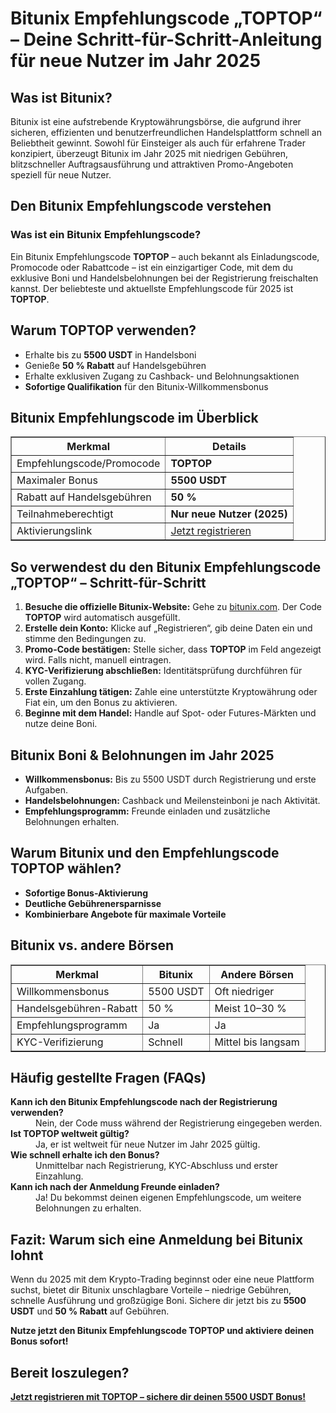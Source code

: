 <h1>Bitunix Empfehlungscode „TOPTOP“ – Deine Schritt-für-Schritt-Anleitung für neue Nutzer im Jahr 2025</h1>
<h2>Was ist Bitunix?</h2>
<p>Bitunix ist eine aufstrebende Kryptowährungsbörse, die aufgrund ihrer sicheren, effizienten und benutzerfreundlichen Handelsplattform schnell an Beliebtheit gewinnt. Sowohl für Einsteiger als auch für erfahrene Trader konzipiert, überzeugt Bitunix im Jahr 2025 mit niedrigen Gebühren, blitzschneller Auftragsausführung und attraktiven Promo-Angeboten speziell für neue Nutzer.</p>
<h2>Den Bitunix Empfehlungscode verstehen</h2>
<h3>Was ist ein Bitunix Empfehlungscode?</h3>
<p>Ein Bitunix Empfehlungscode <strong>TOPTOP</strong> – auch bekannt als Einladungscode, Promocode oder Rabattcode – ist ein einzigartiger Code, mit dem du exklusive Boni und Handelsbelohnungen bei der Registrierung freischalten kannst. Der beliebteste und aktuellste Empfehlungscode für 2025 ist <strong>TOPTOP</strong>.</p>
<h2>Warum TOPTOP verwenden?</h2>
<ul>
<li>Erhalte bis zu <strong>5500 USDT</strong> in Handelsboni</li>
<li>Genieße <strong>50 % Rabatt</strong> auf Handelsgebühren</li>
<li>Erhalte exklusiven Zugang zu Cashback- und Belohnungsaktionen</li>
<li><strong>Sofortige Qualifikation</strong> für den Bitunix-Willkommensbonus</li>
</ul>
<h2>Bitunix Empfehlungscode im Überblick</h2>
<table border="1" cellpadding="8">
<tr>
<th>Merkmal</th>
<th>Details</th>
</tr>
<tr>
<td>Empfehlungscode/Promocode</td>
<td><strong>TOPTOP</strong></td>
</tr>
<tr>
<td>Maximaler Bonus</td>
<td><strong>5500 USDT</strong></td>
</tr>
<tr>
<td>Rabatt auf Handelsgebühren</td>
<td><strong>50 %</strong></td>
</tr>
<tr>
<td>Teilnahmeberechtigt</td>
<td><strong>Nur neue Nutzer (2025)</strong></td>
</tr>
<tr>
<td>Aktivierungslink</td>
<td><a href="https://bitunix.com" target="_blank">Jetzt registrieren</a></td>
</tr>
</table>
<h2>So verwendest du den Bitunix Empfehlungscode „TOPTOP“ – Schritt-für-Schritt</h2>
<ol>
<li><strong>Besuche die offizielle Bitunix-Website:</strong> Gehe zu <a href="https://bitunix.com" target="_blank">bitunix.com</a>. Der Code <strong>TOPTOP</strong> wird automatisch ausgefüllt.</li>
<li><strong>Erstelle dein Konto:</strong> Klicke auf „Registrieren“, gib deine Daten ein und stimme den Bedingungen zu.</li>
<li><strong>Promo-Code bestätigen:</strong> Stelle sicher, dass <strong>TOPTOP</strong> im Feld angezeigt wird. Falls nicht, manuell eintragen.</li>
<li><strong>KYC-Verifizierung abschließen:</strong> Identitätsprüfung durchführen für vollen Zugang.</li>
<li><strong>Erste Einzahlung tätigen:</strong> Zahle eine unterstützte Kryptowährung oder Fiat ein, um den Bonus zu aktivieren.</li>
<li><strong>Beginne mit dem Handel:</strong> Handle auf Spot- oder Futures-Märkten und nutze deine Boni.</li>
</ol>
<h2>Bitunix Boni & Belohnungen im Jahr 2025</h2>
<ul>
<li><strong>Willkommensbonus:</strong> Bis zu 5500 USDT durch Registrierung und erste Aufgaben.</li>
<li><strong>Handelsbelohnungen:</strong> Cashback und Meilensteinboni je nach Aktivität.</li>
<li><strong>Empfehlungsprogramm:</strong> Freunde einladen und zusätzliche Belohnungen erhalten.</li>
</ul>
<h2>Warum Bitunix und den Empfehlungscode TOPTOP wählen?</h2>
<ul>
<li><strong>Sofortige Bonus-Aktivierung</strong></li>
<li><strong>Deutliche Gebührenersparnisse</strong></li>
<li><strong>Kombinierbare Angebote für maximale Vorteile</strong></li>
</ul>
<h2>Bitunix vs. andere Börsen</h2>
<table border="1" cellpadding="8">
<tr>
<th>Merkmal</th>
<th><strong>Bitunix</strong></th>
<th>Andere Börsen</th>
</tr>
<tr>
<td>Willkommensbonus</td>
<td>5500 USDT</td>
<td>Oft niedriger</td>
</tr>
<tr>
<td>Handelsgebühren-Rabatt</td>
<td>50 %</td>
<td>Meist 10–30 %</td>
</tr>
<tr>
<td>Empfehlungsprogramm</td>
<td>Ja</td>
<td>Ja</td>
</tr>
<tr>
<td>KYC-Verifizierung</td>
<td>Schnell</td>
<td>Mittel bis langsam</td>
</tr>
</table>
<h2>Häufig gestellte Fragen (FAQs)</h2>
<dl>
<dt><strong>Kann ich den Bitunix Empfehlungscode nach der Registrierung verwenden?</strong></dt>
<dd>Nein, der Code muss während der Registrierung eingegeben werden.</dd>
<dt><strong>Ist TOPTOP weltweit gültig?</strong></dt>
<dd>Ja, er ist weltweit für neue Nutzer im Jahr 2025 gültig.</dd>
<dt><strong>Wie schnell erhalte ich den Bonus?</strong></dt>
<dd>Unmittelbar nach Registrierung, KYC-Abschluss und erster Einzahlung.</dd>
<dt><strong>Kann ich nach der Anmeldung Freunde einladen?</strong></dt>
<dd>Ja! Du bekommst deinen eigenen Empfehlungscode, um weitere Belohnungen zu erhalten.</dd>
</dl>
<h2>Fazit: Warum sich eine Anmeldung bei Bitunix lohnt</h2>
<p>Wenn du 2025 mit dem Krypto-Trading beginnst oder eine neue Plattform suchst, bietet dir Bitunix unschlagbare Vorteile – niedrige Gebühren, schnelle Ausführung und großzügige Boni. Sichere dir jetzt bis zu <strong>5500 USDT</strong> und <strong>50 % Rabatt</strong> auf Gebühren.</p>
<p><strong>Nutze jetzt den Bitunix Empfehlungscode TOPTOP und aktiviere deinen Bonus sofort!</strong></p>
<h2>Bereit loszulegen?</h2>
<p><a href="https://bitunix.com" target="_blank"><strong>Jetzt registrieren mit TOPTOP – sichere dir deinen 5500 USDT Bonus!</strong></a></p>
</body>
</html>
